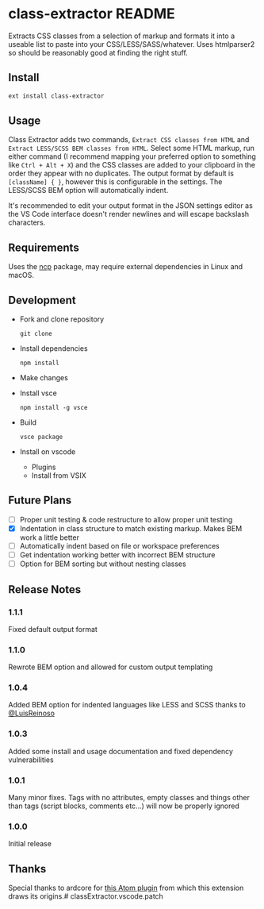 # class-extractor README

Extracts CSS classes from a selection of markup and formats it into a useable list to paste into your CSS/LESS/SASS/whatever. Uses htmlparser2 so should be reasonably good at finding the right stuff.

## Install

```bash
ext install class-extractor
```

## Usage

Class Extractor adds two commands, `Extract CSS classes from HTML` and `Extract LESS/SCSS BEM classes from HTML`. Select some HTML markup, run either command (I recommend mapping your preferred option to something like `Ctrl + Alt + X`) and the CSS classes are added to your clipboard in the order they appear with no duplicates. The output format by default is `[className] { }`, however this is configurable in the settings. The LESS/SCSS BEM option will automatically indent.

It's recommended to edit your output format in the JSON settings editor as the VS Code interface doesn't render newlines and will escape backslash characters.

## Requirements

Uses the [ncp](https://github.com/xavi-/node-copy-paste) package, may require external dependencies in Linux and macOS.

## Development

- Fork and clone repository
  
  ```console
  git clone
  ```

- Install dependencies

  ```console
  npm install
  ```

- Make changes

- Install vsce

  ```console
  npm install -g vsce
  ```

- Build
  ```console
  vsce package
  ```

- Install on vscode
  
  - Plugins
  - Install from VSIX

## Future Plans

- [ ] Proper unit testing & code restructure to allow proper unit testing
- [x] Indentation in class structure to match existing markup. Makes BEM work a little better
- [ ] Automatically indent based on file or workspace preferences
- [ ] Get indentation working better with incorrect BEM structure
- [ ] Option for BEM sorting but without nesting classes

## Release Notes

### 1.1.1

Fixed default output format

### 1.1.0

Rewrote BEM option and allowed for custom output templating

### 1.0.4

Added BEM option for indented languages like LESS and SCSS thanks to [@LuisReinoso](https://github.com/LuisReinoso)

### 1.0.3

Added some install and usage documentation and fixed dependency vulnerabilities

### 1.0.1

Many minor fixes. Tags with no attributes, empty classes and things other than tags (script blocks, comments etc...) will now be properly ignored

### 1.0.0

Initial release

## Thanks

Special thanks to ardcore for [this Atom plugin](https://github.com/ardcore/atom-html-to-css) from which this extension draws its origins.# classExtractor.vscode.patch

